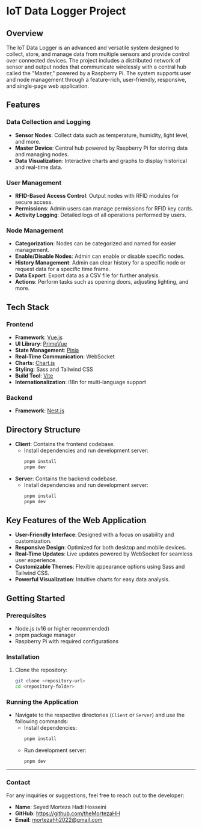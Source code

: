 # IoT Data Logger Project

## Overview

The IoT Data Logger is an advanced and versatile system designed to collect, store, and manage data from multiple sensors and provide control over connected devices. The project includes a distributed network of sensor and output nodes that communicate wirelessly with a central hub called the "Master," powered by a Raspberry Pi. The system supports user and node management through a feature-rich, user-friendly, responsive, and single-page web application.

## Features

### Data Collection and Logging

-   **Sensor Nodes**: Collect data such as temperature, humidity, light level, and more.
-   **Master Device**: Central hub powered by Raspberry Pi for storing data and managing nodes.
-   **Data Visualization**: Interactive charts and graphs to display historical and real-time data.

### User Management

-   **RFID-Based Access Control**: Output nodes with RFID modules for secure access.
-   **Permissions**: Admin users can manage permissions for RFID key cards.
-   **Activity Logging**: Detailed logs of all operations performed by users.

### Node Management

-   **Categorization**: Nodes can be categorized and named for easier management.
-   **Enable/Disable Nodes**: Admin can enable or disable specific nodes.
-   **History Management**: Admin can clear history for a specific node or request data for a specific time frame.
-   **Data Export**: Export data as a CSV file for further analysis.
-   **Actions**: Perform tasks such as opening doors, adjusting lighting, and more.

## Tech Stack

### Frontend

-   **Framework**: [Vue.js](https://vuejs.org/)
-   **UI Library**: [PrimeVue](https://primefaces.org/primevue)
-   **State Management**: [Pinia](https://pinia.vuejs.org/)
-   **Real-Time Communication**: WebSocket
-   **Charts**: [Chart.js](https://www.chartjs.org/)
-   **Styling**: Sass and Tailwind CSS
-   **Build Tool**: [Vite](https://vitejs.dev/)
-   **Internationalization**: i18n for multi-language support

### Backend

-   **Framework**: [Nest.js](https://nestjs.com/)

## Directory Structure

-   **Client**: Contains the frontend codebase.
    -   Install dependencies and run development server:
        ```bash
        pnpm install
        pnpm dev
        ```
-   **Server**: Contains the backend codebase.
    -   Install dependencies and run development server:
        ```bash
        pnpm install
        pnpm dev
        ```

## Key Features of the Web Application

-   **User-Friendly Interface**: Designed with a focus on usability and customization.
-   **Responsive Design**: Optimized for both desktop and mobile devices.
-   **Real-Time Updates**: Live updates powered by WebSocket for seamless user experience.
-   **Customizable Themes**: Flexible appearance options using Sass and Tailwind CSS.
-   **Powerful Visualization**: Intuitive charts for easy data analysis.

## Getting Started

### Prerequisites

-   Node.js (v16 or higher recommended)
-   pnpm package manager
-   Raspberry Pi with required configurations

### Installation

1. Clone the repository:
    ```bash
    git clone <repository-url>
    cd <repository-folder>
    ```

### Running the Application

-   Navigate to the respective directories (`Client` or `Server`) and use the following commands:
    -   Install dependencies:
        ```bash
        pnpm install
        ```
    -   Run development server:
        ```bash
        pnpm dev
        ```

<!-- ## Contribution Guidelines

Contributions are welcome! Please follow these steps:

1. Fork the repository.
2. Create a feature branch:
    ```bash
    git checkout -b feature/your-feature
    ```
3. Commit your changes:
    ```bash
    git commit -m "Add your message here"
    ```
4. Push to the branch:
    ```bash
    git push origin feature/your-feature
    ```
5. Open a pull request.

## License

This project is licensed under the MIT License. See the LICENSE file for details. -->

---

### Contact

For any inquiries or suggestions, feel free to reach out to the developer:

-   **Name**: Seyed Morteza Hadi Hosseini
-   **GitHub**: https://github.com/theMortezaHH
-   **Email**: mortezahh2022@gmail.com
